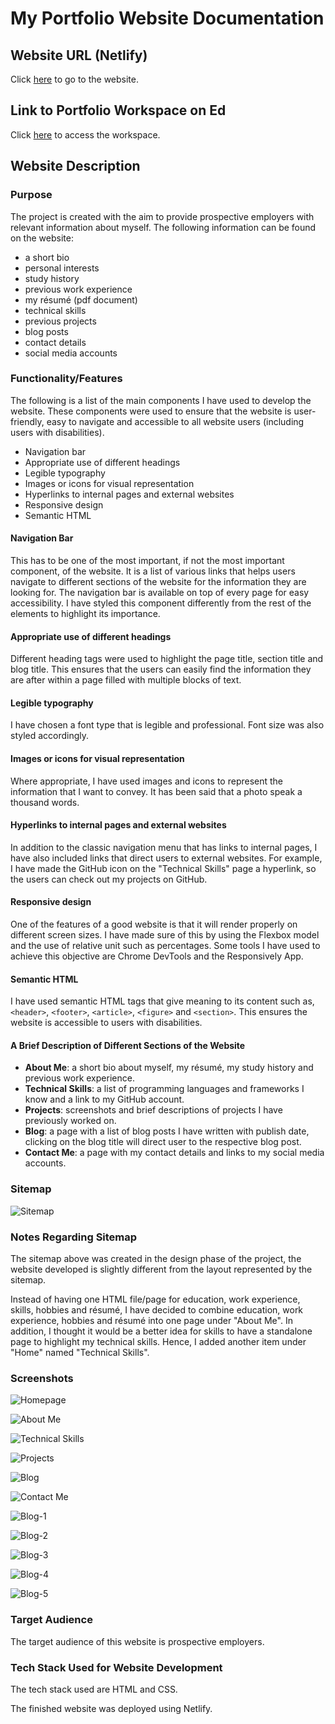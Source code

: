 # My Portfolio Website Documentation
## Website URL (Netlify)
Click [here](https://yee-codes.netlify.app/) to go to the website.

## Link to Portfolio Workspace on Ed
Click [here](https://edstem.org/courses/4464/workspaces/pE2kn7K1HNZh7hvbLpnMbJ5BlwgY02qT) to access the workspace.

## Website Description
### Purpose
The project is created with the aim to provide prospective employers with relevant information about myself. The following information can be found on the website:

* a short bio
* personal interests
* study history
* previous work experience
* my résumé (pdf document)
* technical skills
* previous projects
* blog posts
* contact details
* social media accounts

### Functionality/Features
The following is a list of the main components I have used to develop the website. These components were used to ensure that the website is user-friendly, easy to navigate and accessible to all website users (including users with disabilities).

* Navigation bar
* Appropriate use of different headings
* Legible typography
* Images or icons for visual representation
* Hyperlinks to internal pages and external websites
* Responsive design
* Semantic HTML

#### Navigation Bar
This has to be one of the most important, if not the most important component, of the website. It is a list of various links that helps users navigate to different sections of the website for the information they are looking for. The navigation bar is available on top of every page for easy accessibility. I have styled this component differently from the rest of the elements to highlight its importance.

#### Appropriate use of different headings
Different heading tags were used to highlight the page title, section title and blog title. This ensures that the users can easily find the information they are after within a page filled with multiple blocks of text.

#### Legible typography
I have chosen a font type that is legible and professional. Font size was also styled accordingly.

#### Images or icons for visual representation
Where appropriate, I have used images and icons to represent the information that I want to convey. It has been said that a photo speak a thousand words.

#### Hyperlinks to internal pages and external websites
In addition to the classic navigation menu that has links to internal pages, I have also included links that direct users to external websites. For example, I have made the GitHub icon on the "Technical Skills" page a hyperlink, so the users can check out my projects on GitHub.

#### Responsive design
One of the features of a good website is that it will render properly on different screen sizes. I have made sure of this by using the Flexbox model and the use of relative unit such as percentages. Some tools I have used to achieve this objective are Chrome DevTools and the Responsively App.

#### Semantic HTML
I have used semantic HTML tags that give meaning to its content such as, `<header>`, `<footer>`, `<article>`, `<figure>` and `<section>`. This ensures the website is accessible to users with disabilities.

#### A Brief Description of Different Sections of the Website

* **About Me**: a short bio about myself, my résumé, my study history and previous work experience.
* **Technical Skills**: a list of programming languages and frameworks I know and a link to my GitHub account.
* **Projects**: screenshots and brief descriptions of projects I have previously worked on.
* **Blog**: a page with a list of blog posts I have written with publish date, clicking on the blog title will direct user to the respective blog post.
* **Contact Me**: a page with my contact details and links to my social media accounts.

### Sitemap
![Sitemap](sitemap.png)

### Notes Regarding Sitemap
The sitemap above was created in the design phase of the project, the website developed is slightly different from the layout represented by the sitemap.

Instead of having one HTML file/page for education, work experience, skills, hobbies and résumé, I have decided to combine education, work experience, hobbies and résumé into one page under "About Me". In addition, I thought it would be a better idea for skills to have a standalone page to highlight my technical skills. Hence, I added another item under "Home" named "Technical Skills".

### Screenshots
![Homepage](README-images/home.png)

![About Me](README-images/about.png)

![Technical Skills](README-images/skills.png)

![Projects](README-images/projects.png)

![Blog](README-images/blog.png)

![Contact Me](README-images/contact.png)

![Blog-1](README-images/blog1.png)

![Blog-2](README-images/blog2.png)

![Blog-3](README-images/blog3.png)

![Blog-4](README-images/blog4.png)

![Blog-5](README-images/blog5.png)

### Target Audience
The target audience of this website is prospective employers.

### Tech Stack Used for Website Development
The tech stack used are HTML and CSS.

The finished website was deployed using Netlify.